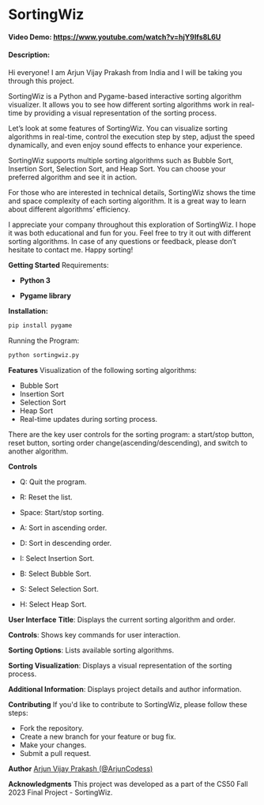 # SortingWiz
#### Video Demo: https://www.youtube.com/watch?v=hjY9Ifs8L6U
#### Description:
Hi everyone! I am Arjun Vijay Prakash from India and I will be taking you through this project.

SortingWiz is a Python and Pygame-based interactive sorting algorithm visualizer. It allows you to see how different sorting algorithms work in real-time by providing a visual representation of the sorting process.

Let’s look at some features of SortingWiz. You can visualize sorting algorithms in real-time, control the execution step by step, adjust the speed dynamically, and even enjoy sound effects to enhance your experience.

SortingWiz supports multiple sorting algorithms such as Bubble Sort, Insertion Sort, Selection Sort, and Heap Sort. You can choose your preferred algorithm and see it in action.

For those who are interested in technical details, SortingWiz shows the time and space complexity of each sorting algorithm. It is a great way to learn about different algorithms’ efficiency.

I appreciate your company throughout this exploration of SortingWiz. I hope it was both educational and fun for you. Feel free to try it out with different sorting algorithms. In case of any questions or feedback, please don’t hesitate to contact me. Happy sorting!

**Getting Started**
Requirements:
- **Python 3**

- **Pygame library**

**Installation:**
```py
pip install pygame
```
Running the Program:
```py
python sortingwiz.py
```

**Features**
Visualization of the following sorting algorithms:
- Bubble Sort
- Insertion Sort
- Selection Sort
- Heap Sort
- Real-time updates during sorting process.

There are the key user controls for the sorting program: a start/stop button, reset button, sorting order change(ascending/descending), and switch to another algorithm.

**Controls**
- Q: Quit the program.

- R: Reset the list.

- Space: Start/stop sorting.

- A: Sort in ascending order.

- D: Sort in descending order.

- I: Select Insertion Sort.

- B: Select Bubble Sort.

- S: Select Selection Sort.

- H: Select Heap Sort.

**User Interface**
**Title**: Displays the current sorting algorithm and order.

**Controls**: Shows key commands for user interaction.

**Sorting Options**: Lists available sorting algorithms.

**Sorting Visualization**: Displays a visual representation of the sorting process.

**Additional Information**: Displays project details and author information.

**Contributing**
If you'd like to contribute to SortingWiz, please follow these steps:
- Fork the repository.
- Create a new branch for your feature or bug fix.
- Make your changes.
- Submit a pull request.

**Author**
[Arjun Vijay Prakash (@ArjunCodess)](https://arjuncodess.vercel.app/)

**Acknowledgments**
This project was developed as a part of the CS50 Fall 2023 Final Project - SortingWiz.
